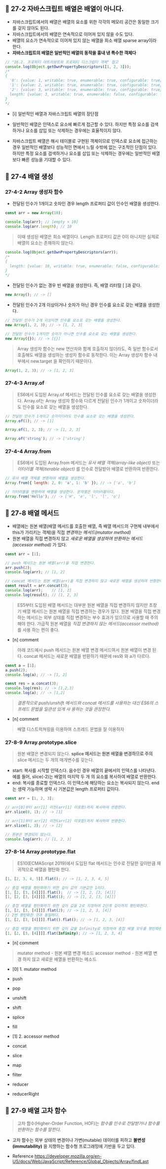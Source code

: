 

## 🍓 27-2 자바스크립트 배열은 배열이 아니다.

- 자바스크립트에서의 배열은 배열의 요소를 위한 각각의 메모리 공간은 동일한 크기를 갖지 않아도 된다.
- 자바스크립트에서의 배열은 연속적으로 이어져 있지 않을 수도 있다.
- 배열의 요소가 연속적으로 이어져 있지 않는 배열을 희소 배열 sparse array이라 한다.
- **자바스크립트의 배열은 일반적인 배열의 동작을 흉내 낸 특수한 객체다**

```javascript
// "16.2. 프로퍼티 어트리뷰트와 프로퍼티 디스크립터 객체" 참고
console.log(Object.getOwnPropertyDescriptors([1, 2, 3]));
/*
{
  '0': {value: 1, writable: true, enumerable: true, configurable: true}
  '1': {value: 2, writable: true, enumerable: true, configurable: true}
  '2': {value: 3, writable: true, enumerable: true, configurable: true}
  length: {value: 3, writable: true, enumerable: false, configurable: false}
}
*/
```

- [i] 일반적인 배열과 자바스크립트 배열의 장단점

- 일반적인 배열은 인덱스로 요소에 빠르게 접근할 수 있다. 하지만 특정 요소를 검색하거나 요소를 삽입 또는 삭제하는 경우에는 효율적이지 않다.
- 자바스크립트 배열은 해시 테이블로 구현된 객체이므로 인덱스로 요소에 접근하는 경우 일반적인 배열보다 성능적인 면에서 느릴 수밖에 없는 구조적인 단점이 있다. 하지만 특정 요소를 검색하거나 요소를 삽입 또는 삭제하는 경우에는 일반적인 배열보다 빠른 성능을 기대할 수 있다.
## 🍑 27-4 배열 생성
### 27-4-2 Array 생성자 함수

- 전달된 인수가 1개이고 숫자인 경우 length 프로퍼티 값이 인수인 배열을 생성한다.

```javascript
const arr = new Array(10);

console.log(arr); // [empty × 10]
console.log(arr.length); // 10
```

> 이때 생성된 배열은 희소 배열이다. Length 프로퍼티 값은 0이 아니지만 실제로 배열의 요소는 존재하지 않는다.

```javascript
console.log(Object.getOwnPropertyDescriptors(arr));
/*
{
  length: {value: 10, writable: true, enumerable: false, configurable: false}
}
*/
```


- 전달된 인수가 없는 경우 빈 배열을 생성한다. 즉, 배열 리터럴 [ ]과 같다.

```javascript
new Array(); // -> []
```


- 전달된 인수가 2개 이상이거나 숫자가 아닌 경우 인수를 요소로 갖는 배열을 생성한다.

```javascript
// 전달된 인수가 2개 이상이면 인수를 요소로 갖는 배열을 생성한다.
new Array(1, 2, 3); // -> [1, 2, 3]

// 전달된 인수가 1개지만 숫자가 아니면 인수를 요소로 갖는 배열을 생성한다.
new Array({}); // -> [{}]
```



> Array 생성자 함수는 new 연산자와 함께 호출하지 않더라도, 즉 일반 함수로서 호출해도 배열을 생성하는 생성자 함수로 동작한다. 이는 Array 생성자 함수 내부에서 new.target 을 확인하기 때문이다.

```javascript
Array(1, 2, 3); // -> [1, 2, 3]
```

### 27-4-3 Array.of
> ES6에서 도입된 Array.of 메서드는 전달된 인수를 요소로 갖는 배열을 생성한다.
> Array.of는 Array 생성자 함수와 다르게 전달된 인수가 1개이고 숫자이더라도 인수를 요소로 갖는 배열을 생성한다.

```javascript
// 전달된 인수가 1개이고 숫자이더라도 인수를 요소로 갖는 배열을 생성한다.
Array.of(1); // -> [1]

Array.of(1, 2, 3); // -> [1, 2, 3]

Array.of('string'); // -> ['string']
```

### 27-4-4 Array.from
> ES6에서 도입된 Array.from 메서드는 *유사 배열 객체(array-like object)*  또는 *이터러블 객체(iterable object)* 를 인수로 전달받아 배열로 반환하여 반환한다.

```javascript
// 유사 배열 객체를 변환하여 배열을 생성한다.
Array.from({ length: 2, 0: 'a', 1: 'b' }); // -> ['a', 'b']

// 이터러블을 변환하여 배열을 생성한다. 문자열은 이터러블이다.
Array.from('Hello'); // -> ['H', 'e', 'l', 'l', 'o']
```


## 🍎 27-8 배열 메서드
- 배열에는 원본 배열(배열 메서드를 호출한 배열, 즉 배열 메서드의 구현체 내부에서 this가 가리키는 객체)을 직접 *변경하는 메서드(mutator method)* 
- 원본 배열을 직접 변경하지 않고 *새로운 배열을 생성하여 반환하는 메서드(accessor method)* 가 있다.

```javascript
const arr = [1];

// push 메서드는 원본 배열(arr)을 직접 변경한다.
arr.push(2);
console.log(arr); // [1, 2]

// concat 메서드는 원본 배열(arr)을 직접 변경하지 않고 새로운 배열을 생성하여 반환한다.
const result = arr.concat(3);
console.log(arr);    // [1, 2]
console.log(result); // [1, 2, 3]
```

> ES5부터 도입된 배열 메서드는 대부분 원본 배열을 직접 변경하지 않지만 초창기 배열 메서드는 원본 배열을 직접 변경하는 경우가 많다.
> 원본 배열을 직접 변경하는 메서드는 외부 상태를 직접 변경하는 부수 효과가 있으므로 사용할 때 주의해야 한다.
> 가급적 원본 배열을 *직접 변경하지 않는 메서드(accessor method)* 를 사용 하는 편이 좋다.

- [n] comment
> 아래 코드예시 
> push 메서드는 원본 배열 변경 메서드여서 원본 배열이 변경 된다.
> concat 메서드는 새로운 배열을 반환하기 때문에 res와 와 a가 다르다.

```javascript
const a = [1];
a.push(2);
console.log(a); // -> [1, 2]

const res = a.concat(3);
console.log(res); // -> [1,2,3]
console.log(a); // -> [1,2]
```


> *결론적으로 push/unshift 메서드와 concat 메서드를 사용하는 대신 ES6의 스프레드 문법을 일관성 있게 사 용하는 것을 권장한다.* 

- [n] comment
> 배열 디스트럭쳐링을 이용하여 스프레드 문법을 잘 이용하자



### 27-8-9 Array.prototype.slice
> 원본 배열은 변경되지 않는다.
> **splice 메서드는 원본 배열을 변경하므로 주의** 
> slice 메서드는 두 개의 매개변수를 갖는다.

- ﻿﻿start: 복사를 시작할 인덱스다. 음수인 경우 배열의 끝에서의 인덱스를 나타낸다. 예를 들어, slice(-2)는 배열의 마지막 두 개 의 요소를 복사하여 배열로 반환한다.
- end: 복사를 종료할 인덱스다. 이 인덱스에 해당하는 요소는 복사되지 않는다. end는 생략 가능하며 생략 시 기본값은 length 프로퍼티 값이다.

```javascript
const arr = [1, 2, 3];

// arr[0]부터 arr[1] 이전(arr[1] 미포함)까지 복사하여 반환한다.
arr.slice(0, 1); // -> [1]

// arr[1]부터 arr[2] 이전(arr[2] 미포함)까지 복사하여 반환한다.
arr.slice(1, 2); // -> [2]

// 원본은 변경되지 않는다.
console.log(arr); // [1, 2, 3]
```


### 27-8-14 Array.prototype.flat
> ES10(ECMAScript 2019)에서 도입된 flat 메서드는 인수로 전달한 깊이만큼 재귀적으로 배열을 평탄화 한다.

```javascript
[1, [2, 3, 4, 5]].flat(); // -> [1, 2, 3, 4, 5]
```

```javascript
// 중첩 배열을 평탄화하기 위한 깊이 값의 기본값은 1이다.
[1, [2, [3, [4]]]].flat();  // -> [1, 2, [3, [4]]]
[1, [2, [3, [4]]]].flat(1); // -> [1, 2, [3, [4]]]

// 중첩 배열을 평탄화하기 위한 깊이 값을 2로 지정하여 2단계 깊이까지 평탄화한다.
[1, [2, [3, [4]]]].flat(2); // -> [1, 2, 3, [4]]
// 2번 평탄화한 것과 동일하다.
[1, [2, [3, [4]]]].flat().flat(); // -> [1, 2, 3, [4]]

// 중첩 배열을 평탄화하기 위한 깊이 값을 Infinity로 지정하여 중첩 배열 모두를 평탄화한다.
[1, [2, [3, [4]]]].flat(Infinity); // -> [1, 2, 3, 4]
```


- [n] comment
> mutator method - 원본 배열 변경 메소드
> accessor method - 원본 배열 변경 하지 않고 새로운 배열을 반환하는 메소드


- [0]  1. mutator method

- push
- pop
- unshift
- shift
- splice
- fill


- [1]  2. accessor method

- concat
- slice
- map
- filter
- reducer
- reducerRight



## 🧚 27-9 배열 고차 함수
> 고차 함수(Higher-Order Function, HOF)는 *함수를 인수로 전달받거나 함수를 반환하는 함수를 말한다.* 

- 고차 함수는 외부 상태의 변경이나 가변(mutable) 데이터를 피하고 **불변성(immutability)** 을 지향하는 함수형 프로그래밍에 기반을 두고 있다.



- Reference
https://developer.mozilla.org/en-US/docs/Web/JavaScript/Reference/Global_Objects/Array/findLast

